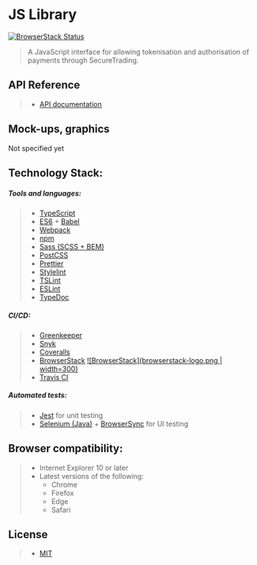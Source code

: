 # JS Library

[![BrowserStack Status](https://www.browserstack.com/automate/badge.svg?badge_key=eVhLS2ZRY1hqcnJhQXZYVVVZeGhBZnNZL2U4S0ZuNzFDSVk5WFd6MnQvTT0tLVZXd0diVnBPU1RURXJ4S2VrakpuUlE9PQ==--8df058f3f39c1ace5b4d83d27b8c3b46fc3bd90d)](https://www.browserstack.com/automate/public-build/eVhLS2ZRY1hqcnJhQXZYVVVZeGhBZnNZL2U4S0ZuNzFDSVk5WFd6MnQvTT0tLVZXd0diVnBPU1RURXJ4S2VrakpuUlE9PQ==--8df058f3f39c1ace5b4d83d27b8c3b46fc3bd90d)
> A JavaScript interface for allowing tokenisation and authorisation of payments through SecureTrading.

## API Reference

> - [API documentation](https://docs.securetrading.com/document/api/getting-started/)

## Mock-ups, graphics

Not specified yet

## Technology Stack:

##### Tools and languages:

> - [TypeScript](https://www.typescriptlang.org/)
> - [ES6](https://developer.mozilla.org/en-US/docs/Web/JavaScript) + [Babel](https://babeljs.io/)
> - [Webpack](https://webpack.js.org/)
> - [npm](https://www.npmjs.com/)
> - [Sass (SCSS + BEM)](https://sass-lang.com/)
> - [PostCSS](https://postcss.org/)
> - [Prettier](https://prettier.io/)
> - [Stylelint](https://stylelint.io/)
> - [TSLint](https://palantir.github.io/tslint/)
> - [ESLint](https://eslint.org/)
> - [TypeDoc](https://typedoc.org/)

##### CI/CD:

> - [Greenkeeper](https://greenkeeper.io/)
> - [Snyk](https://snyk.io/)
> - [Coveralls](https://coveralls.io/)
> - [BrowserStack](https://www.browserstack.com/) [![BrowserStack](browserstack-logo.png | width=300)](https://www.browserstack.com/)
> - [Travis CI](https://travis-ci.org/)

##### Automated tests:

> - [Jest](https://jestjs.io/) for unit testing
> - [Selenium (Java)](https://www.seleniumhq.org/) + [BrowserSync](https://www.browsersync.io/) for UI testing

## Browser compatibility:

> - Internet Explorer 10 or later
> - Latest versions of the following:
>   - Chrome
>   - Firefox
>   - Edge
>   - Safari

## License

> - [MIT](https://opensource.org/licenses/MIT)
